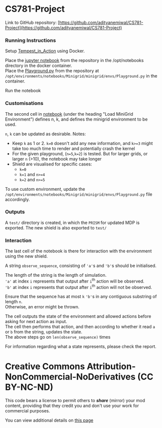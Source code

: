# CS781-Project
Link to GitHub repository: [https://github.com/adityanemiwal/CS781-Project](https://github.com/adityanemiwal/CS781-Project)

### Running Instructions
Setup [Tempest_in_Action](https://tempest-synthesis.org/shieldedrl/docker/index.html) using Docker.

Place the [jupyter notebook](shieldSynthesis.ipynb) from the repository in the /opt/notebooks directory in the docker container.<br>
Place the [Playground.py](Playground.py) from the repository at `/opt/environments/notebooks/Minigrid/minigrid/envs/Playground.py` in the container.

Run the notebook

### Customisations 
The second cell in [notebook](shieldSynthesis.ipynb) (under the heading "Load MiniGrid Environment") defines n, k, and defines the minigrid environment to be used.

`n`, `k` can be updated as desirable. Notes:
- Keep `k` as 1 or 2. `k=0` doesn't add any new information, and `k>=3` might take too much time to render and potentially crash the kernel
- For the given playground, (`n=5`,`k=2`) is tested. But for larger grids, or larger `n` (>10), the notebook may take longer
- Shield are visualised for specific cases:
  - `k=0`
  - `k=1` and `n>=4`
  - `k=2` and `n>=5`

To use custom environment, update the `/opt/environments/notebooks/Minigrid/minigrid/envs/Playground.py` file accordingly.

### Outputs
A `test/` directory is created, in which the `PRISM` for updated MDP is exported.
The new shield is also exported to `test/`

### Interaction
The last cell of the notebook is there for interaction with the environment using the new shield.

A string `observe_sequence`, consisting of `'a'`s and `'b'`s should be initialised. 

The length of the string is the length of simulation.<br>
`'a'` at index `i` represents that output after `i`<sup>th</sup> action will be observed.<br>
`'b'` at index `i` represents that output after `i`<sup>th</sup> action will not be observed.

Ensure that the sequence has at most `k` `'b'`s in any contiguous substring of length `n`.<br>
Otherwise, an error might be thrown.

The cell outputs the state of the environment and allowed actions before asking for next action as input.<br>
The cell then performs that action, and then according to whether it read `a` or `b` from the string, updates the state.<br>
The above steps go on `len(observe_sequence)` times

For information regarding what a state represents, please check the report.

# Creative Commons Attribution-NonCommercial-NoDerivatives (CC BY-NC-ND)

This code bears a license to permit others to **_share_** (mirror) your mod content, providing that they credit you and don't use your work for commercial purposes.

You can view additional details on [this page](https://creativecommons.org/licenses/by-nc-nd/4.0/)



